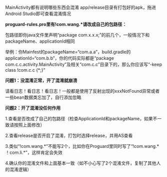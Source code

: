 MainActivity都有说明哪些东西会混淆
app/release目录有打包好的apk，拖进Android Studio即可查看混淆情况


**proguard-rules.pro里有!com.wang.\*请改成自己的包路径：**

包路径即你java文件里声明“package com.x.x.x;”的前几个，一般情况下和packageName、applicationId相同

举例：你Mainfest的packageName=“com.a.a”，build.gradle的applicationId=“com.b.b”，你的代码实际都是“package com.c.c.activity.MainActivity”及相关“com.c.c”目录下的，那么你应该写“-keep class !com.c.c {*;}”


**问题1：没混淆正常，开了混淆就崩溃**

请看日志！看日志！看日志！一般都是使用了反射出现的xxxNotFound异常或者一些bean数据类忘加了，自行添加忽略

**问题2：开了混淆没任何作用**

1.查看是否改成了自己的包路径（检查ApplicationId和packageName，如果不一致请按照上面修改）

2.查看release是否开启了混淆，打包时选择release，并用AS查看

3.类似“!com.wang.\*”不能写2个，比如你在Proguard里同时写了“!com.wang.\*    ！com.li.\*”，这样肯定会失效

4.确认你的混淆文件和上面基本一致（如不小心写了2个混淆文件，复制了其他人的混淆逻辑）
